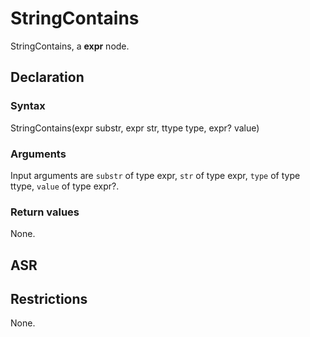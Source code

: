 <!-- This is an automatically generated file. Do not edit it manually. -->

# StringContains

StringContains, a **expr** node.

## Declaration

### Syntax

StringContains(expr substr, expr str, ttype type, expr? value)

### Arguments
Input arguments are `substr` of type expr, `str` of type expr, `type` of type ttype, `value` of type expr?.

### Return values

None.

## ASR

<!-- Generate ASR using pickle. -->

## Restrictions

<!-- Generated from asr_verify.cpp. -->
None.